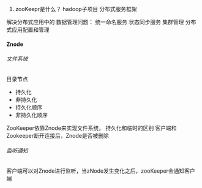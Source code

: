 1. zooKeepr是什么？
hadoop子项目 分布式服务框架 

解决分布式应用中的 数据管理问题： 统一命名服务 状态同步服务 集群管理 分布式应用配置和管理


#### Znode

###### 文件系统
目录节点

- 持久化
- 非持久化
- 持久化顺序
- 非持久化顺序

ZooKeeper依靠Znode来实现文件系统，
持久化和临时的区别 客户端和Zookeeper断开连接后，Znode是否被删除

###### 监听通知
客户端可以对Znode进行监听，当zNode发生变化之后，zooKeeper会通知客户端



